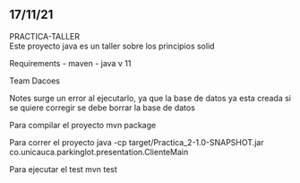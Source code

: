
## 17/11/21
PRACTICA-TALLER  
Este proyecto java es un taller sobre los principios solid

Requirements
    - maven
    - java v 11
    
Team 
    Dacoes

Notes
    surge un error al ejecutarlo, ya que la base de datos ya esta creada si se quiere corregir se debe borrar la base de datos

Para compilar el proyecto
    mvn package

Para correr el proyecto
    java -cp target/Practica_2-1.0-SNAPSHOT.jar co.unicauca.parkinglot.presentation.ClienteMain
        
Para ejecutar el test
    mvn test 
